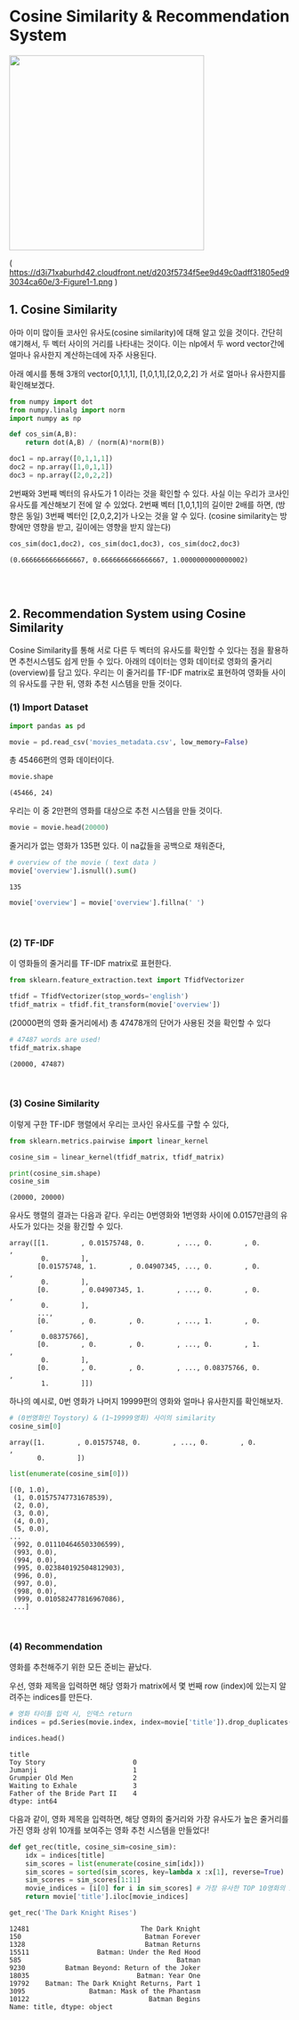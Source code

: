 
# Cosine Similarity & Recommendation System

<img src="https://d3i71xaburhd42.cloudfront.net/d203f5734f5ee9d49c0adff31805ed93034ca60e/3-Figure1-1.png" width="350" /> <br>

( https://d3i71xaburhd42.cloudfront.net/d203f5734f5ee9d49c0adff31805ed93034ca60e/3-Figure1-1.png )



## 1. Cosine Similarity

아마 이미 많이들 코사인 유사도(cosine similarity)에 대해 알고 있을 것이다. 간단히 얘기해서, 두 벡터 사이의 거리를 나타내는 것이다. 이는 nlp에서 두 word vector간에 얼마나 유사한지 계산하는데에 자주 사용된다.



아래 예시를 통해 3개의 vector[0,1,1,1], [1,0,1,1],[2,0,2,2] 가 서로 얼마나 유사한지를 확인해보겠다.


```python
from numpy import dot
from numpy.linalg import norm
import numpy as np

def cos_sim(A,B):
    return dot(A,B) / (norm(A)*norm(B))
```


```python
doc1 = np.array([0,1,1,1])
doc2 = np.array([1,0,1,1])
doc3 = np.array([2,0,2,2])
```

2번째와 3번째 벡터의 유사도가 1 이라는 것을 확인할 수 있다. 사실 이는 우리가 코사인 유사도를 계산해보기 전에 알 수 있었다. 2번째 벡터 [1,0,1,1]의 길이만 2배를 하면, (방향은 동일) 3번째 벡터인 [2,0,2,2]가 나오는 것을 알 수 있다. (cosine similarity는 방향에만 영향을 받고, 길이에는 영향을 받지 않는다)


```python
cos_sim(doc1,doc2), cos_sim(doc1,doc3), cos_sim(doc2,doc3)
```


    (0.6666666666666667, 0.6666666666666667, 1.0000000000000002)

<br>

<br>



## 2. Recommendation System using Cosine Similarity

Cosine Similarity를 통해 서로 다른 두 벡터의 유사도를 확인할 수 있다는 점을 활용하면 추천시스템도 쉽게 만들 수 있다. 아래의 데이터는 영화 데이터로 영화의 줄거리(overview)를 담고 있다. 우리는 이 줄거리를 TF-IDF matrix로 표현하여 영화들 사이의 유사도를 구한 뒤, 영화 추천 시스템을 만들 것이다.



### (1) Import Dataset


```python
import pandas as pd
```


```python
movie = pd.read_csv('movies_metadata.csv', low_memory=False)
```



총 45466편의 영화 데이터이다.


```python
movie.shape
```


    (45466, 24)



우리는 이 중 2만편의 영화를 대상으로 추천 시스템을 만들 것이다.

```python
movie = movie.head(20000)
```



줄거리가 없는 영화가 135편 있다. 이 na값들을 공백으로 채워준다,


```python
# overview of the movie ( text data )
movie['overview'].isnull().sum()
```


    135


```python
movie['overview'] = movie['overview'].fillna(' ')
```

<br>



### (2) TF-IDF

이 영화들의 줄거리를 TF-IDF matrix로 표현한다. 


```python
from sklearn.feature_extraction.text import TfidfVectorizer
```


```python
tfidf = TfidfVectorizer(stop_words='english')
tfidf_matrix = tfidf.fit_transform(movie['overview'])
```



(20000편의 영화 줄거리에서) 총 47478개의 단어가 사용된 것을 확인할 수 있다


```python
# 47487 words are used!
tfidf_matrix.shape
```


    (20000, 47487)

<br>



### (3) Cosine Similarity

이렇게 구한 TF-IDF 행렬에서 우리는 코사인 유사도를 구할 수 있다,


```python
from sklearn.metrics.pairwise import linear_kernel
```


```python
cosine_sim = linear_kernel(tfidf_matrix, tfidf_matrix)
```


```python
print(cosine_sim.shape)
cosine_sim
```

    (20000, 20000)



유사도 행렬의 결과는 다음과 같다. 우리는 0번영화와 1번영화 사이에 0.0157만큼의 유사도가 있다는 것을 황긴할 수 있다.

    array([[1.        , 0.01575748, 0.        , ..., 0.        , 0.        ,
            0.        ],
           [0.01575748, 1.        , 0.04907345, ..., 0.        , 0.        ,
            0.        ],
           [0.        , 0.04907345, 1.        , ..., 0.        , 0.        ,
            0.        ],
           ...,
           [0.        , 0.        , 0.        , ..., 1.        , 0.        ,
            0.08375766],
           [0.        , 0.        , 0.        , ..., 0.        , 1.        ,
            0.        ],
           [0.        , 0.        , 0.        , ..., 0.08375766, 0.        ,
            1.        ]])



하나의 예시로, 0번 영화가 나머지 19999편의 영화와 얼마나 유사한지를 확인해보자.


```python
# (0번영화인 Toystory) & (1~19999영화) 사이의 similarity
cosine_sim[0]
```


    array([1.        , 0.01575748, 0.        , ..., 0.        , 0.        ,
           0.        ])




```python
list(enumerate(cosine_sim[0]))
```


    [(0, 1.0),
     (1, 0.01575747731678539),
     (2, 0.0),
     (3, 0.0),
     (4, 0.0),
     (5, 0.0),
    ...
     (992, 0.011104646503306599),
     (993, 0.0),
     (994, 0.0),
     (995, 0.023840192504812903),
     (996, 0.0),
     (997, 0.0),
     (998, 0.0),
     (999, 0.010582477816967086),
     ...]

<br>



### (4) Recommendation

영화를 추천해주기 위한 모든 준비는 끝났다.

우선, 영화 제목을 입력하면 해당 영화가 matrix에서 몇 번째 row (index)에 있는지  알려주는 indices를 만든다.


```python
# 영화 타이틀 입력 시, 인덱스 return
indices = pd.Series(movie.index, index=movie['title']).drop_duplicates()
```


```python
indices.head()
```


    title
    Toy Story                      0
    Jumanji                        1
    Grumpier Old Men               2
    Waiting to Exhale              3
    Father of the Bride Part II    4
    dtype: int64



다음과 같이, 영화 제목을 입력하면, 해당 영화의 줄거리와 가장 유사도가 높은 줄거리를 가진 영화 상위 10개를 보여주는 영화 추천 시스템을 만들었다!


```python
def get_rec(title, cosine_sim=cosine_sim):
    idx = indices[title]
    sim_scores = list(enumerate(cosine_sim[idx]))
    sim_scores = sorted(sim_scores, key=lambda x :x[1], reverse=True)    
    sim_scores = sim_scores[1:11]
    movie_indices = [i[0] for i in sim_scores] # 가장 유사한 TOP 10영화의 index    
    return movie['title'].iloc[movie_indices]
```


```python
get_rec('The Dark Knight Rises')
```


    12481                            The Dark Knight
    150                               Batman Forever
    1328                              Batman Returns
    15511                 Batman: Under the Red Hood
    585                                       Batman
    9230          Batman Beyond: Return of the Joker
    18035                           Batman: Year One
    19792    Batman: The Dark Knight Returns, Part 1
    3095                Batman: Mask of the Phantasm
    10122                              Batman Begins
    Name: title, dtype: object




```python

```
